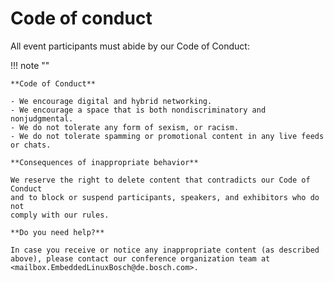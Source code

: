 # Code of conduct

All event participants must abide by our Code of Conduct:

!!! note ""

    **Code of Conduct**

    - We encourage digital and hybrid networking.
    - We encourage a space that is both nondiscriminatory and nonjudgmental.
    - We do not tolerate any form of sexism, or racism.
    - We do not tolerate spamming or promotional content in any live feeds or chats.

    **Consequences of inappropriate behavior**

    We reserve the right to delete content that contradicts our Code of Conduct 
    and to block or suspend participants, speakers, and exhibitors who do not 
    comply with our rules.

    **Do you need help?**

    In case you receive or notice any inappropriate content (as described 
    above), please contact our conference organization team at 
    <mailbox.EmbeddedLinuxBosch@de.bosch.com>.

